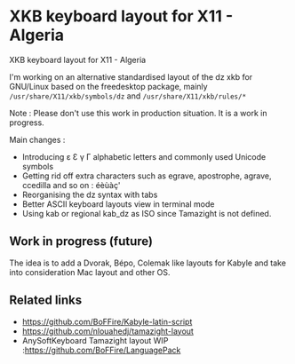 # XKB keyboard layout for X11 - Algeria
XKB keyboard layout for X11 - Algeria

I'm working on an alternative standardised layout of the dz xkb for GNU/Linux based on the freedesktop package, mainly `/usr/share/X11/xkb/symbols/dz` and `/usr/share/X11/xkb/rules/*`

Note : Please don't use this work in production situation. It is a work in progress.

Main changes :

- Introducing ɛ Ɛ γ Γ alphabetic letters and commonly used Unicode symbols
- Getting rid off extra characters such as egrave, apostrophe, agrave, ccedilla and so on : éèùàç'
- Reorganising the dz syntax with tabs
- Better ASCII keyboard layouts view in terminal mode
- Using kab or regional kab_dz as ISO since Tamazight is not defined.

## Work in progress (future)

The idea is to add a Dvorak, Bépo, Colemak like layouts for Kabyle and take into consideration Mac layout and other OS.

## Related links
- https://github.com/BoFFire/Kabyle-latin-script
- https://github.com/nlouahedj/tamazight-layout
- AnySoftKeyboard Tamazight layout WIP :https://github.com/BoFFire/LanguagePack
